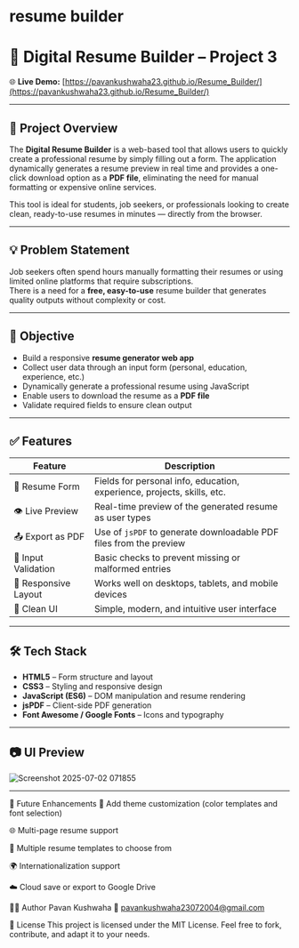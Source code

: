 # resume builder 
# 📄 Digital Resume Builder – Project 3

🌐 **Live Demo:** [https://pavankushwaha23.github.io/Resume_Builder/](https://pavankushwaha23.github.io/Resume_Builder/)

---

## 📖 Project Overview

The **Digital Resume Builder** is a web-based tool that allows users to quickly create a professional resume by simply filling out a form. The application dynamically generates a resume preview in real time and provides a one-click download option as a **PDF file**, eliminating the need for manual formatting or expensive online services.

This tool is ideal for students, job seekers, or professionals looking to create clean, ready-to-use resumes in minutes — directly from the browser.

---

## 💡 Problem Statement

Job seekers often spend hours manually formatting their resumes or using limited online platforms that require subscriptions.  
There is a need for a **free, easy-to-use** resume builder that generates quality outputs without complexity or cost.

---

## 🎯 Objective

- Build a responsive **resume generator web app**  
- Collect user data through an input form (personal, education, experience, etc.)  
- Dynamically generate a professional resume using JavaScript  
- Enable users to download the resume as a **PDF file**  
- Validate required fields to ensure clean output  

---

## ✅ Features

| Feature                     | Description                                                                 |
|-----------------------------|-----------------------------------------------------------------------------|
| 📝 Resume Form              | Fields for personal info, education, experience, projects, skills, etc.     |
| 👁️ Live Preview             | Real-time preview of the generated resume as user types                    |
| 📤 Export as PDF            | Use of `jsPDF` to generate downloadable PDF files from the preview         |
| 🚫 Input Validation         | Basic checks to prevent missing or malformed entries                       |
| 📱 Responsive Layout        | Works well on desktops, tablets, and mobile devices                        |
| 🎨 Clean UI                 | Simple, modern, and intuitive user interface                               |

---

## 🛠️ Tech Stack

- **HTML5** – Form structure and layout  
- **CSS3** – Styling and responsive design  
- **JavaScript (ES6)** – DOM manipulation and resume rendering  
- **jsPDF** – Client-side PDF generation  
- **Font Awesome / Google Fonts** – Icons and typography  

---

## 📷 UI Preview

![Screenshot 2025-07-02 071855](https://github.com/user-attachments/assets/f4ede5b1-2b5a-438e-8ff0-db0330bf4eed)

---
🔧 Future Enhancements
🎨 Add theme customization (color templates and font selection)

🌐 Multi-page resume support

📄 Multiple resume templates to choose from

🌍 Internationalization support

☁️ Cloud save or export to Google Drive

👨‍💻 Author
Pavan Kushwaha
📧 pavankushwaha23072004@gmail.com


📄 License
This project is licensed under the MIT License.
Feel free to fork, contribute, and adapt it to your needs.




